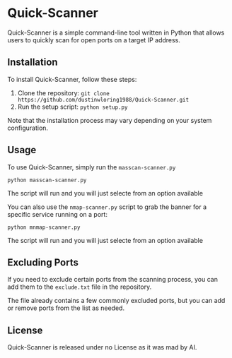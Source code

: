<!DOCTYPE html>
<html>
  <body>
    <h1>Quick-Scanner</h1>
    <p>Quick-Scanner is a simple command-line tool written in Python that allows users to quickly scan for open ports on a target IP address.</p>
    <h2>Installation</h2>
    <p>To install Quick-Scanner, follow these steps:</p>
    <ol>
      <li>Clone the repository: <code>git clone https://github.com/dustinwloring1988/Quick-Scanner.git</code></li>
      <li>Run the setup script: <code>python setup.py</code></li>
    </ol>
    <p>Note that the installation process may vary depending on your system configuration.</p>
    <h2>Usage</h2>
    <p>To use Quick-Scanner, simply run the <code>masscan-scanner.py</code></p>
    <pre><code>python masscan-scanner.py</code></pre>
    <p>The script will run and you will just selecte from an option available</p>
    <p>You can also use the <code>nmap-scanner.py</code> script to grab the banner for a specific service running on a port:</p>
    <pre><code>python mnmap-scanner.py</code></pre>
    <p>The script will run and you will just selecte from an option available</p>
    <h2>Excluding Ports</h2>
    <p>If you need to exclude certain ports from the scanning process, you can add them to the <code>exclude.txt</code> file in the repository.</p>
    <p>The file already contains a few commonly excluded ports, but you can add or remove ports from the list as needed.</p>
    <h2>License</h2>
    <p>Quick-Scanner is released under no License as it was mad by AI.</p>
  </body>
</html>
